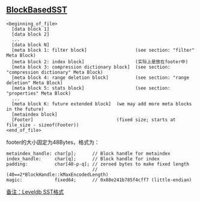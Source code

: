 ## [BlockBasedSST](https://github.com/facebook/rocksdb/wiki/Rocksdb-BlockBasedTable-Format)
```
<beginning_of_file>
  [data block 1]
  [data block 2]
  ...
  [data block N]
  [meta block 1: filter block]                  (see section: "filter" Meta Block)
  [meta block 2: index block]                   (实际上是放在footer中)
  [meta block 3: compression dictionary block]  (see section: "compression dictionary" Meta Block)
  [meta block 4: range deletion block]          (see section: "range deletion" Meta Block)
  [meta block 5: stats block]                   (see section: "properties" Meta Block)
  ...
  [meta block K: future extended block]  (we may add more meta blocks in the future)
  [metaindex block]
  [Footer]                               (fixed size; starts at file_size - sizeof(Footer))
<end_of_file>
```
footer的大小固定为48Bytes，格式为：
```
metaindex_handle: char[p];      // Block handle for metaindex
index_handle:     char[q];      // Block handle for index
padding:          char[40-p-q]; // zeroed bytes to make fixed length
                                // (40==2*BlockHandle::kMaxEncodedLength)
magic:            fixed64;      // 0x88e241b785f4cff7 (little-endian)
```
[备注：Leveldb SST格式](https://github.com/google/leveldb/blob/main/doc/table_format.md)
